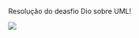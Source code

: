 Resolução do deasfio Dio sobre UML!




[![](https://mermaid.ink/img/pako:eNptUsFuwjAM_ZUop6LBD1S7oO2ywxCCaadeTOK2ltK4chO0wfj3BdqVoi6HJLaf_Z4Tn7VhizrXxkHXvRJUAk3hVVq0rdmjev5ZrdQOW2EbA8t77MiAm0PWLQi6mj_QYcmeDM8xGzhiBZblzQcUj6GHTPebjjnfuY8q9RTYgGSL0W4hdg-OLgkwxB6G3GwfhHylmps14C5Ttrn0O52jKlUfSvjYoPCdCgJ6i1NyStkE8sIiSPzJp-w_wtk7qJEw1cAvOpBsoSI_io_iFhMIWOpb3PAR1gfIHoIhgqMT_JVIsUGDXurUQANk04_fKAsdamyw0Hm6WiwhulDowl-hkN5__-2NzoNEXGrhWNU6L8F1yYqtTe0PEzN60dL104aZuh6XX2xLxng?type=png)](https://mermaid.live/edit#pako:eNptUsFuwjAM_ZUop6LBD1S7oO2ywxCCaadeTOK2ltK4chO0wfj3BdqVoi6HJLaf_Z4Tn7VhizrXxkHXvRJUAk3hVVq0rdmjev5ZrdQOW2EbA8t77MiAm0PWLQi6mj_QYcmeDM8xGzhiBZblzQcUj6GHTPebjjnfuY8q9RTYgGSL0W4hdg-OLgkwxB6G3GwfhHylmps14C5Ttrn0O52jKlUfSvjYoPCdCgJ6i1NyStkE8sIiSPzJp-w_wtk7qJEw1cAvOpBsoSI_io_iFhMIWOpb3PAR1gfIHoIhgqMT_JVIsUGDXurUQANk04_fKAsdamyw0Hm6WiwhulDowl-hkN5__-2NzoNEXGrhWNU6L8F1yYqtTe0PEzN60dL104aZuh6XX2xLxng)
